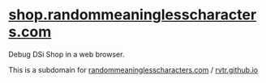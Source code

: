 # [shop.randommeaninglesscharacters.com](https://shop.randommeaninglesscharacters.com/)
Debug DSi Shop in a web browser.

This is a subdomain for [randommeaninglesscharacters.com](https://randommeaninglesscharacters.com/) / [rvtr.github.io](https://github.com/rvtr/rvtr.github.io)
